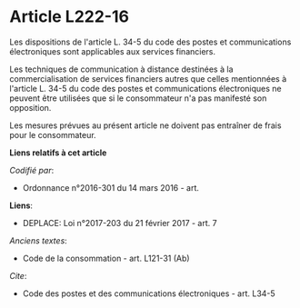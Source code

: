 # Article L222-16

Les dispositions de l'article L. 34-5 du code des postes et communications électroniques sont applicables aux services
financiers.

Les techniques de communication à distance destinées à la commercialisation de services financiers autres que celles
mentionnées à l'article L. 34-5 du code des postes et communications électroniques ne peuvent être utilisées que si le
consommateur n'a pas manifesté son opposition.

Les mesures prévues au présent article ne doivent pas entraîner de frais pour le consommateur.

**Liens relatifs à cet article**

_Codifié par_:

  - Ordonnance n°2016-301 du 14 mars 2016 - art.

**Liens**:

  - DEPLACE: Loi n°2017-203 du 21 février 2017 - art. 7

_Anciens textes_:

  - Code de la consommation - art. L121-31 (Ab)

_Cite_:

  - Code des postes et des communications électroniques - art. L34-5
